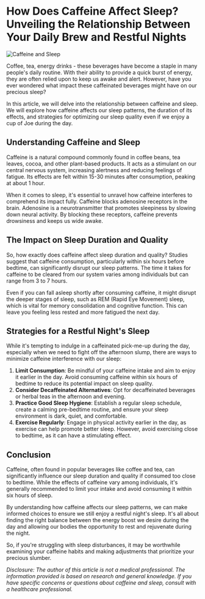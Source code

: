 # How Does Caffeine Affect Sleep? Unveiling the Relationship Between Your Daily Brew and Restful Nights

![Caffeine and Sleep](https://images.unsplash.com/photo-1555646823-a166aba35e68)

Coffee, tea, energy drinks - these beverages have become a staple in many people's daily routine. With their ability to provide a quick burst of energy, they are often relied upon to keep us awake and alert. However, have you ever wondered what impact these caffeinated beverages might have on our precious sleep?

In this article, we will delve into the relationship between caffeine and sleep. We will explore how caffeine affects our sleep patterns, the duration of its effects, and strategies for optimizing our sleep quality even if we enjoy a cup of Joe during the day.

## Understanding Caffeine and Sleep

Caffeine is a natural compound commonly found in coffee beans, tea leaves, cocoa, and other plant-based products. It acts as a stimulant on our central nervous system, increasing alertness and reducing feelings of fatigue. Its effects are felt within 15-30 minutes after consumption, peaking at about 1 hour.

When it comes to sleep, it's essential to unravel how caffeine interferes to comprehend its impact fully. Caffeine blocks adenosine receptors in the brain. Adenosine is a neurotransmitter that promotes sleepiness by slowing down neural activity. By blocking these receptors, caffeine prevents drowsiness and keeps us wide awake.

## The Impact on Sleep Duration and Quality

So, how exactly does caffeine affect sleep duration and quality? Studies suggest that caffeine consumption, particularly within six hours before bedtime, can significantly disrupt our sleep patterns. The time it takes for caffeine to be cleared from our system varies among individuals but can range from 3 to 7 hours.

Even if you can fall asleep shortly after consuming caffeine, it might disrupt the deeper stages of sleep, such as REM (Rapid Eye Movement) sleep, which is vital for memory consolidation and cognitive function. This can leave you feeling less rested and more fatigued the next day.

## Strategies for a Restful Night's Sleep

While it's tempting to indulge in a caffeinated pick-me-up during the day, especially when we need to fight off the afternoon slump, there are ways to minimize caffeine interference with our sleep:

1. **Limit Consumption**: Be mindful of your caffeine intake and aim to enjoy it earlier in the day. Avoid consuming caffeine within six hours of bedtime to reduce its potential impact on sleep quality.
2. **Consider Decaffeinated Alternatives**: Opt for decaffeinated beverages or herbal teas in the afternoon and evening.
3. **Practice Good Sleep Hygiene**: Establish a regular sleep schedule, create a calming pre-bedtime routine, and ensure your sleep environment is dark, quiet, and comfortable.
4. **Exercise Regularly**: Engage in physical activity earlier in the day, as exercise can help promote better sleep. However, avoid exercising close to bedtime, as it can have a stimulating effect.

## Conclusion

Caffeine, often found in popular beverages like coffee and tea, can significantly influence our sleep duration and quality if consumed too close to bedtime. While the effects of caffeine vary among individuals, it's generally recommended to limit your intake and avoid consuming it within six hours of sleep.

By understanding how caffeine affects our sleep patterns, we can make informed choices to ensure we still enjoy a restful night's sleep. It's all about finding the right balance between the energy boost we desire during the day and allowing our bodies the opportunity to rest and rejuvenate during the night.

So, if you're struggling with sleep disturbances, it may be worthwhile examining your caffeine habits and making adjustments that prioritize your precious slumber.

*Disclosure: The author of this article is not a medical professional. The information provided is based on research and general knowledge. If you have specific concerns or questions about caffeine and sleep, consult with a healthcare professional.*